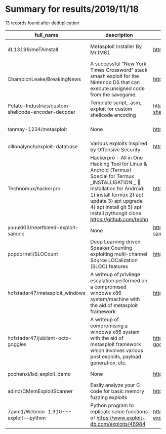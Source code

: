 
# Summary for results/2019/11/18
    
13 records found after deduplication

| full_name | description | html_url | matched_list | matched_count | pushed_at | size | stargazers_count | language | forks_count | vul_ids |
|----------------------------------------------------|------------------------------------------------------------------------------------------------------------------------------------------------------------------------------------------------------------------------------------------------------------------|-----------------------------------------------------------------------|----------------------------------------------------------------------------------------|-----------------|---------------------------|--------|--------------------|------------|---------------|-----------|
| 4L13199/meTAInstall | Metasploit Installer By Mr.IM81 | https://github.com/4L13199/meTAInstall | ['metasploit module OR payload'] | 1 | 2019-11-18 04:47:30+00:00 | 15 | 18 | | 32 | [] |
| ChampionLeake/BreakingNews | A successful "New York Times Crossword" stack smash exploit for the Nintendo DS that can execute unsigned code from the savegame. | https://github.com/ChampionLeake/BreakingNews | ['exploit'] | 1 | 2019-11-18 15:58:40+00:00 | 45 | 8 | C | 0 | [] |
| Potato-Industries/custom-shellcode-encoder-decoder | Template script, .asm, exploit for custom shellcode encoding | https://github.com/Potato-Industries/custom-shellcode-encoder-decoder | ['exploit', 'shellcode'] | 2 | 2019-11-18 23:39:51+00:00 | 6 | 0 | Python | 0 | [] |
| tanmay-1234/metasploit | None | https://github.com/tanmay-1234/metasploit | ['metasploit module OR payload'] | 1 | 2019-11-18 13:06:56+00:00 | 427640 | 0 | Ruby | 0 | [] |
| dillonalynch/exploit-database | Various exploits inspired by Offensive Security | https://github.com/dillonalynch/exploit-database | ['exploit'] | 1 | 2019-11-18 01:05:30+00:00 | 1354 | 0 | Perl | 0 | [] |
| Technomux/hackerpro | Hackerpro - All in One Hacking Tool for Linux & Android (Termux) Special for Termux _INSTALLISATION _ 🦑Installation for Android: 1) install termux 2) apt update 3) apt upgrade 4) apt install git 5) apt install pythongit clone https://github.com/techn | https://github.com/Technomux/hackerpro | ['exploit', 'remote code execution'] | 2 | 2019-11-18 11:00:19+00:00 | 1 | 59 | nan | 12 | [] |
| yuuuki03/heartbleed-exploit-sample | None | https://github.com/yuuuki03/heartbleed-exploit-sample | ['exploit'] | 1 | 2019-11-18 11:25:44+00:00 | 0 | 0 | | 0 | [] |
| popcornell/SLOCount | Deep Learning driven Speaker Counting exploiting multi-channel Source LOCalization (SLOC) features | https://github.com/popcornell/SLOCount | ['exploit'] | 1 | 2019-11-18 12:23:28+00:00 | 22 | 0 | Python | 0 | [] |
| hofstader47/metasploit_windows | A writeup of privilege escalation performed on a compromised windows x86 system/machine with the aid of metasploit framework | https://github.com/hofstader47/metasploit_windows | ['metasploit module OR payload'] | 1 | 2019-11-18 14:34:58+00:00 | 0 | 0 | | 0 | [] |
| hofstader47/jubilant-octo-goggles | A writeup of compromising a windows x86 system with the aid of metasploit framework which involves various post exploits, payload generation, etc. | https://github.com/hofstader47/jubilant-octo-goggles | ['exploit', 'metasploit module OR metasploit payload', 'metasploit module OR payload'] | 3 | 2019-11-18 14:49:43+00:00 | 4 | 0 | Shell | 0 | [] |
| pcchenxi/lxd_exploit_demo | None | https://github.com/pcchenxi/lxd_exploit_demo | ['exploit'] | 1 | 2019-11-18 16:32:48+00:00 | 6177 | 0 | Shell | 0 | [] |
| adind/CMemExploitScanner | Easily analyze your C code for basic memory fuzzing exploits | https://github.com/adind/CMemExploitScanner | ['exploit'] | 1 | 2019-11-18 17:23:43+00:00 | 0 | 0 | | 0 | [] |
| 7axm1/Webmin-1.910---exploit--python | Python program to replicate some functions of https://www.exploit-db.com/exploits/46984 | https://github.com/7axm1/Webmin-1.910---exploit--python | ['exploit'] | 1 | 2019-11-18 20:17:33+00:00 | 1 | 1 | Python | 0 | [] |
